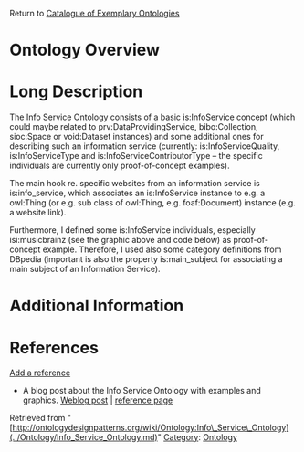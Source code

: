 Return to [Catalogue of Exemplary Ontologies](../Ontology/Main.md "Ontology:Main")



#  Ontology Overview


#  Long Description


The Info Service Ontology consists of a basic is:InfoService concept (which could maybe related to prv:DataProvidingService, bibo:Collection, sioc:Space or void:Dataset instances) and some additional ones for describing such an information service (currently: is:InfoServiceQuality, is:InfoServiceType and is:InfoServiceContributorType – the specific individuals are currently only proof-of-concept examples).


The main hook re. specific websites from an information service is is:info\_service, which associates an is:InfoService instance to e.g. a owl:Thing (or e.g. sub class of owl:Thing, e.g. foaf:Document) instance (e.g. a website link).


Furthermore, I defined some is:InfoService individuals, especially isi:musicbrainz (see the graphic above and code below) as proof-of-concept example. Therefore, I used also some category definitions from DBpedia (important is also the property is:main\_subject for associating a main subject of an Information Service).



#  Additional Information


  



  




#  References


[Add a reference](index.php@title=Odp%253AAdd_reference&subject=Ontology%253AInfo+Service+Ontology.html "http://ontologydesignpatterns.org/wiki/index.php?title=Odp:Add_reference&subject=Ontology%3AInfo+Service+Ontology")



* A blog post about the Info Service Ontology with examples and graphics. [Weblog post](http://infoserviceonto.smiy.org/2010/06/22/welcome/ "http://infoserviceonto.smiy.org/2010/06/22/welcome/") | [reference page](../Community/References/Info_Service_Ontology_announcement.md "Community:References/Info Service Ontology announcement")




Retrieved from "[http://ontologydesignpatterns.org/wiki/Ontology:Info\_Service\_Ontology](../Ontology/Info_Service_Ontology.md)"
 [Category](http://ontologydesignpatterns.org/wiki/Special:Categories "Special:Categories"): [Ontology](../Category/Ontology.md "Category:Ontology")